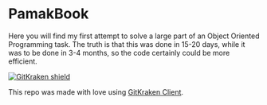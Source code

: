 # PamakBook
Here you will find my first attempt to solve a large part of an Object Oriented Programming task.
The truth is that this was done in 15-20 days, while it was to be done in 3-4 months, so the code certainly could
 be more efficient.


[![GitKraken shield](https://img.shields.io/badge/GitKraken-Legendary%20Git%20Tools-teal?style=plastic&logo=gitkraken)](https://gitkraken.com/invite/<your-referral-code>)

This repo was made with love using [GitKraken Client](https://gitkraken.com/geoapos). 
